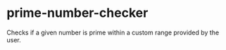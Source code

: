 # prime-number-checker
Checks if a given number is prime within a custom range provided by the user.
